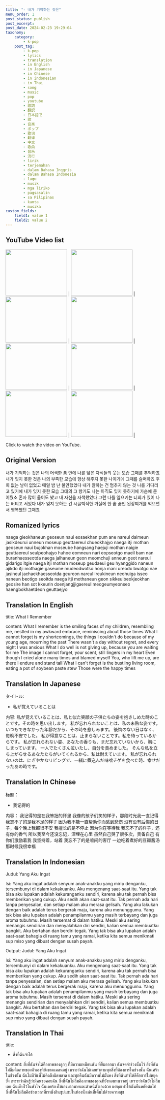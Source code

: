 ```yaml
---
title: "- 내가 기억하는 것은"
menu_order: 1
post_status: publish
post_excerpt: 
post_date: 2024-02-23 19:29:04
taxonomy:
    category:
        - k-pop
    post_tag:
        - k-pop
        - lylics
        - translation
        - in English
        - in Japanese
        - in Chinese
        - in indonesian
        - in Thai
        - song
        - music
        - pop
        - youtube
        - 歌詞
        - 翻訳
        - 日本語で
        - 歌
        - 音楽
        - ポップ
        - 歌词
        - 翻译
        - 中文
        - 歌曲
        - 音乐
        - 流行
        - lirik
        - terjemahan
        - dalam Bahasa Inggris
        - dalam Bahasa Indonesia
        - lagu
        - musik
        - mga liriko
        - pagsasalin
        - sa Pilipinas
        - kanta
        - musika
custom_fields:
    field1: value 1
    field2: value 2
---
```


## YouTube Video list
 [<img src='http://img.youtube.com/vi/YC3ydTqqGvg/0.jpg' width='200' height='150'>](https://youtu.be/YC3ydTqqGvg) | [<img src='http://img.youtube.com/vi/44LqhHf98uU/0.jpg' width='200' height='150'>](https://youtu.be/44LqhHf98uU) | [<img src='http://img.youtube.com/vi/mdZwd4MnJXk/0.jpg' width='200' height='150'>](https://youtu.be/mdZwd4MnJXk) | [<img src='http://img.youtube.com/vi/OxGKB7swiN0/0.jpg' width='200' height='150'>](https://youtu.be/OxGKB7swiN0) | [<img src='http://img.youtube.com/vi/8KPHyVq4jtM/0.jpg' width='200' height='150'>](https://youtu.be/8KPHyVq4jtM) |
 [<img src='http://img.youtube.com/vi/i-MC1bt3ZiE/0.jpg' width='200' height='150'>](https://youtu.be/i-MC1bt3ZiE) | [<img src='http://img.youtube.com/vi/95K84HDrIf0/0.jpg' width='200' height='150'>](https://youtu.be/95K84HDrIf0) | [<img src='http://img.youtube.com/vi/Mtqsj8ebksU/0.jpg' width='200' height='150'>](https://youtu.be/Mtqsj8ebksU) |

Click to watch the video on YouTube.
## Original Version
내가 기억하는 것은 나의 어색한 품 안에 
나를 닮은 자식들의 웃는 모습 그때를 추억하죠 
내가 잊지 못한 것은 나의 부족한 모습에 
항상 해주지 못한 나이기에 그때를 슬퍼하죠 
후회 없는 날이 없었고 매일 밤 난 불안했었다 
내가 잘하는 건 멈추지 않는 것 
나를 기다리고 있기에 
내가 잊지 못한 모습 그대의 그 향기도 
나는 아직도 잊지 못하기에 가슴에 묻어뒀소 
혼자 많이 울어도 봤고 내 자신을 자책했었다 
그런 나를 일으키는 너희가 있어 
나는 버티고 서있다 
내가 잊지 못하는 건 시끌벅적한 거실에 
한 솥 끓인 된장찌개를 먹으면서 
행복했던 그때죠 



## Romanized lyrics
naega gieokhaneun geoseun naui eosaekhan pum ane 
nareul dalmeun jasikdeurui unneun moseup geuttaereul chueokhajyo 
naega itji mothan geoseun naui bujokhan moseube 
hangsang haejuji mothan naigie geuttaereul seulpeohajyo 
huhoe eomneun nari eopseotgo maeil bam nan buranhaesseotda 
naega jalhaneun geon meomchuji anneun geot 
nareul gidarigo itgie 
naega itji mothan moseup geudaeui geu hyanggido 
naneun ajikdo itji mothagie gaseume mudeodwotso 
honja mani ureodo bwatgo nae jasineul jachaekhaesseotda 
geureon nareul ireukineun neohuiga isseo 
naneun beotigo seoitda 
naega itji mothaneun geon sikkeulbeokjeokhan geosire 
han sot kkeurin doenjangjjigaereul meogeumyeonseo 
haengbokhaetdeon geuttaejyo 



## Translation In English
title: What I Remember

content:
What I remember is the smiling faces of my children, resembling me, nestled in my awkward embrace, reminiscing about those times
What I cannot forget is my shortcomings, the things I couldn't do because of my young age, mourning the past
There wasn't a day without regret, and every night I was anxious
What I do well is not giving up, because you are waiting for me
The image I cannot forget, your scent, still lingers in my heart
Even though I cried alone many times and blamed myself
You, who lift me up, are there
I endure and stand tall
What I can't forget is the bustling living room, eating a pot of soybean paste stew
Those were the happy times
## Translation In Japanese
タイトル: 
- 私が覚えていることは

内容:
私が覚えていることは、私と似た笑顔の子供たちの姿を抱きしめた時のことです。その時を思い出します。
私が忘れられないことは、私の未熟な姿です。いつもできなかった年齢だから、その時を悲しみます。
後悔のない日はなく、毎晩不安でした。
私が得意なことは、止まらないことです。私を待っているからです。
私が忘れられない姿、あなたの香りも、まだ忘れていないから、胸にしまっています。
一人でたくさん泣いたし、自分を責めました。
そんな私を立ち上がらせるあなたたちがいてくれるから、私は耐えています。
私が忘れられないのは、にぎやかなリビングで、一緒に煮込んだ味噌チゲを食べた時、幸せだったあの時です。
## Translation In Chinese
标题：
- 我记得的

内容：
我记得的是在我笨拙的怀里
我像的孩子们笑的样子，那段时光我一直记得
我忘不了的是我不足的样子
因为我不能一直帮助你而感到悲伤
没有没有后悔的日子，每个晚上我都很不安
我擅长的是不停止
因为你在等待我
我忘不了的样子，还有你的香气
所以我至今还没忘记，深埋在心里
虽然自己哭了很多次，责备自己
有你们激励着我
我坚持着，站着
我忘不了的是喧闹的客厅
一边吃着煮好的豆瓣酱汤
那时候我很幸福
## Translation In Indonesian
Judul: Yang Aku Ingat

Isi:
Yang aku ingat adalah senyum anak-anakku yang mirip denganku, tersembunyi di dalam kekakuanku. Aku mengenang saat-saat itu.
Yang tak bisa aku lupakan adalah kekuranganku sendiri, karena aku tak pernah bisa memberikan yang cukup. Aku sedih akan saat-saat itu.
Tak pernah ada hari tanpa penyesalan, dan setiap malam aku merasa gelisah. Yang aku lakukan dengan baik adalah terus bergerak maju, karena aku menunggumu.
Yang tak bisa aku lupakan adalah penampilanmu yang masih terbayang dan juga aroma tubuhmu. Masih tersemat di dalam hatiku.
Meski aku sering menangis sendirian dan menyalahkan diri sendiri, kalian semua membuatku bangkit. Aku bertahan dan berdiri tegak.
Yang tak bisa aku lupakan adalah saat-saat bahagia di ruang tamu yang ramai, ketika kita semua menikmati sup miso yang dibuat dengan susah payah.

Output:
Judul: Yang Aku Ingat

Isi:
Yang aku ingat adalah senyum anak-anakku yang mirip denganku, tersembunyi di dalam kekakuanku. Aku mengenang saat-saat itu.
Yang tak bisa aku lupakan adalah kekuranganku sendiri, karena aku tak pernah bisa memberikan yang cukup. Aku sedih akan saat-saat itu.
Tak pernah ada hari tanpa penyesalan, dan setiap malam aku merasa gelisah. Yang aku lakukan dengan baik adalah terus bergerak maju, karena aku menunggumu.
Yang tak bisa aku lupakan adalah penampilanmu yang masih terbayang dan juga aroma tubuhmu. Masih tersemat di dalam hatiku.
Meski aku sering menangis sendirian dan menyalahkan diri sendiri, kalian semua membuatku bangkit. Aku bertahan dan berdiri tegak.
Yang tak bisa aku lupakan adalah saat-saat bahagia di ruang tamu yang ramai, ketika kita semua menikmati sup miso yang dibuat dengan susah payah.
## Translation In Thai
title: 
- สิ่งที่ฉันจำได้

content:
สิ่งที่ฉันจำได้คือภาพของลูกๆ ที่มีความเหมือนฉัน ที่ยิ้มออกมา ฉันจดจำช่วงนั้นไว้
สิ่งที่ฉันไม่ลืมคือภาพของตัวเองที่ยังขาดแคลนอยู่ เพราะว่าฉันไม่เคยทำตามทุกสิ่งที่ต้องการในช่วงนั้น ฉันเศร้าในช่วงนั้น
ฉันไม่มีวันที่ไม่คิดถึงผิดพลาด และทุกคืนฉันมีความไม่มั่นคง สิ่งที่ฉันทำได้ดีคือการไม่หยุดยั้ง  เพราะว่าฉันรู้ว่ามีคนรอคอยฉัน
สิ่งที่ฉันไม่ลืมคือภาพของคุณที่ยังหอมหนาวอยู่ เพราะว่าฉันยังไม่ลืมเลย ฉันเก็บไว้ในหัวใจ
ฉันเคยร้องไห้เองมากมายและตำหนิตัวเองด้วย แต่คุณทำให้ฉันยืนหยัดต่อไป
สิ่งที่ฉันไม่ลืมคือช่วงเวลาที่เรานั่งกินซุปแซบในห้องนั่งเล่นที่เต็มไปด้วยความสุข
